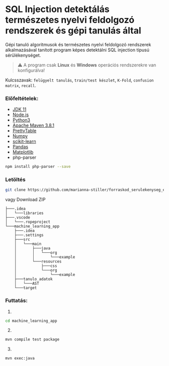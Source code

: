 # SQL Injection detektálás természetes nyelvi feldolgozó rendszerek és gépi tanulás által
Gépi tanuló algoritmusok és természetes nyelvi feldolgozó rendszerek alkalmazásával tanított program képes detektálni SQL injection típusú sérülékenységet.

> :warning: A program csak **Linux** és **Windows** operációs rendszerekre van konfigurálva!

Kulcsszavak: `felügyelt tanulás`, `train/test készlet`, `K-Fold`, `confusion matrix`, `recall`.

### Előfeltételek:
* [JDK 11](https://www.oracle.com/java/technologies/javase-jdk11-downloads.html)
* [Node.js](https://nodejs.dev/download)
* [Python3](https://www.python.org/downloads/)
* [Apache Maven 3.8.1](https://maven.apache.org/download.cgi)
* [PrettyTable](https://pypi.org/project/prettytable/)
* [Numpy](https://numpy.org/install/)
* [scikit-learn](https://scikit-learn.org/stable/install.html)
* [Pandas](https://pandas.pydata.org/pandas-docs/stable/getting_started/install.html)
* [Matplotlib](https://matplotlib.org/stable/users/installing.html)
* php-parser 
```sh
npm install php-parser --save
```
### Letöltés
```sh
git clone https://github.com/marianna-stiller/forraskod_serulekenyseg_elemzes.git
```

vagy Download ZIP
```
├───.idea
│   └───libraries
├───.vscode
│   └───.ropeproject
└───machine_learning_app
    ├───.idea
    ├───.settings
    ├───src
    │   └───main
    │       ├───java
    │       │   └───org
    │       │       └───example
    │       └───resources
    │           ├───css
    │           └───org
    │               └───example
    ├───tanulo_adatok
    │   └───AST
    └───target
```
### Futtatás:
1. 
```sh
cd machine_learning_app
```
2. 
```sh
mvn compile test package
```
3.
```sh
mvn exec:java
```
